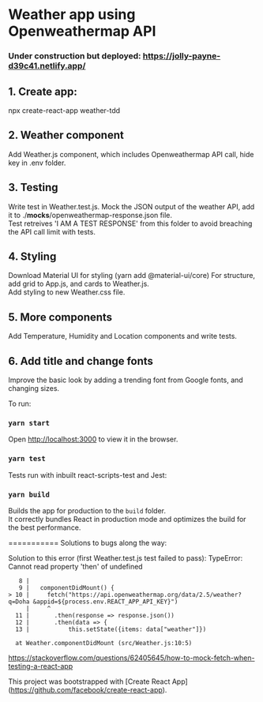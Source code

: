 # Weather app using Openweathermap API
### Under construction but deployed: https://jolly-payne-d39c41.netlify.app/

## 1. Create app:
npx create-react-app weather-tdd

## 2. Weather component
Add Weather.js component, which includes Openweathermap API call, hide key in .env folder.  

## 3. Testing
Write test in Weather.test.js. Mock the JSON output of the weather API, add it to ./__mocks__/openweathermap-response.json file.  
Test retreives 'I AM A TEST RESPONSE' from this folder to avoid breaching the API call limit with tests.  

## 4. Styling
Download Material UI for styling (yarn add @material-ui/core)
For structure, add grid to App.js, and cards to Weather.js.  
Add styling to new Weather.css file.

## 5. More components
Add Temperature, Humidity and Location components and write tests.

## 6. Add title and change fonts
Improve the basic look by adding a trending font from Google fonts, and changing sizes.

To run:

### `yarn start`

Open [http://localhost:3000](http://localhost:3000) to view it in the browser.

### `yarn test`

Tests run with inbuilt react-scripts-test and Jest:

### `yarn build`

Builds the app for production to the `build` folder.\
It correctly bundles React in production mode and optimizes the build for the best performance.

===========
Solutions to bugs along the way:

Solution to this error (first Weather.test.js test failed to pass):
TypeError: Cannot read property 'then' of undefined

       8 |
       9 |   componentDidMount() {
    > 10 |     fetch("https://api.openweathermap.org/data/2.5/weather?q=Doha &appid=${process.env.REACT_APP_API_KEY}")
         |     ^
      11 |       .then(response => response.json())
      12 |       .then(data => {
      13 |           this.setState({items: data["weather"]})

      at Weather.componentDidMount (src/Weather.js:10:5)

https://stackoverflow.com/questions/62405645/how-to-mock-fetch-when-testing-a-react-app


This project was bootstrapped with [Create React App]  
(https://github.com/facebook/create-react-app).
